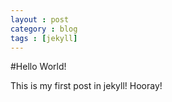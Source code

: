```yaml
---
layout : post
category : blog
tags : [jekyll]
---
```


#Hello World!

This is my first post in jekyll! Hooray!